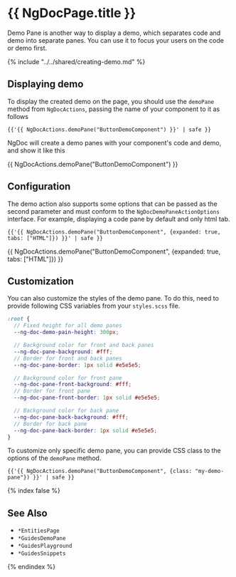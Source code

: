 # {{ NgDocPage.title }}

Demo Pane is another way to display a demo, which separates code and demo into separate panes.
You can use it to focus your users on the code or demo first.

{% include "../../shared/creating-demo.md" %}

## Displaying demo

To display the created demo on the page, you should use the `demoPane` method from `NgDocActions`,
passing the name of your component to it as follows

```twig fileName="index.md"
{{'{{ NgDocActions.demoPane("ButtonDemoComponent") }}' | safe }}
```

NgDoc will create a demo panes with your component's code and demo, and show it like this

{{ NgDocActions.demoPane("ButtonDemoComponent") }}

## Configuration

The demo action also supports some options that can be passed as the second parameter and must
conform to the `NgDocDemoPaneActionOptions` interface. For example, displaying a code pane by
default and only html tab.

```twig fileName="index.md"
{{'{{ NgDocActions.demoPane("ButtonDemoComponent", {expanded: true, tabs: ["HTML"]}) }}' | safe }}
```

{{ NgDocActions.demoPane("ButtonDemoComponent", {expanded: true, tabs: ["HTML"]}) }}

## Customization

You can also customize the styles of the demo pane. To do this, need to provide following CSS
variables
from your `styles.scss` file.

```scss fileName="styles.scss"
:root {
  // Fixed height for all demo panes
  --ng-doc-demo-pain-height: 300px;

  // Background color for front and back panes
  --ng-doc-pane-background: #fff;
  // Border for front and back panes
  --ng-doc-pane-border: 1px solid #e5e5e5;

  // Background color for front pane
  --ng-doc-pane-front-background: #fff;
  // Border for front pane
  --ng-doc-pane-front-border: 1px solid #e5e5e5;

  // Background color for back pane
  --ng-doc-pane-back-background: #fff;
  // Border for back pane
  --ng-doc-pane-back-border: 1px solid #e5e5e5;
}
```

To customize only specific demo pane, you can provide CSS class to the options of the `demoPane`
method.

```twig fileName="index.md"
{{'{{ NgDocActions.demoPane("ButtonDemoComponent", {class: "my-demo-pane"}) }}' | safe }}
```

{% index false %}

## See Also

- `*EntitiesPage`
- `*GuidesDemoPane`
- `*GuidesPlayground`
- `*GuidesSnippets`

{% endindex %}
